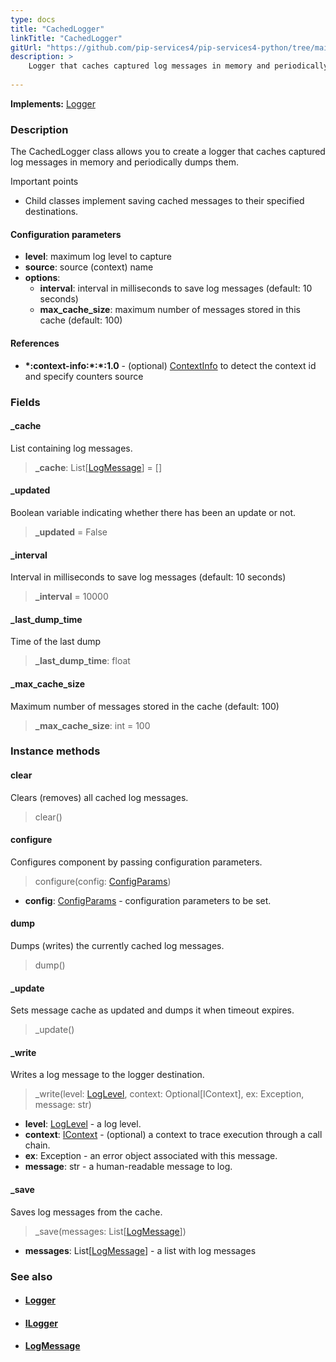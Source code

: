```yaml
---
type: docs
title: "CachedLogger"
linkTitle: "CachedLogger"
gitUrl: "https://github.com/pip-services4/pip-services4-python/tree/main/pip-services4-observability-python"
description: >
    Logger that caches captured log messages in memory and periodically dumps them.
   
---
```


**Implements:** [Logger](../logger)

### Description

The CachedLogger class allows you to create a logger that caches captured log messages in memory and periodically dumps them.

Important points

- Child classes implement saving cached messages to their specified destinations.

#### Configuration parameters

- **level**: maximum log level to capture
- **source**: source (context) name
- **options**:
    - **interval**: interval in milliseconds to save log messages (default: 10 seconds)
    - **max_cache_size**: maximum number of messages stored in this cache (default: 100)

#### References
- **\*:context-info:\*:\*:1.0** - (optional) [ContextInfo](../../../components/context/context_info) to detect the context id and specify counters source

### Fields

<span class="hide-title-link">

#### _cache
List containing log messages.
> **_cache**: List[[LogMessage](../log_message)] = []

#### _updated
Boolean variable indicating whether there has been an update or not.
> **_updated** = False

#### _interval
Interval in milliseconds to save log messages (default: 10 seconds)
> **_interval** = 10000

#### _last_dump_time
Time of the last dump
> **_last_dump_time**: float

#### _max_cache_size
Maximum number of messages stored in the cache (default: 100)
> **_max_cache_size**: int = 100

</span>


### Instance methods

#### clear
Clears (removes) all cached log messages.

> clear()

#### configure
Configures component by passing configuration parameters.

> configure(config: [ConfigParams](../../../components/config/config_params))

- **config**: [ConfigParams](../../../components/config/config_params) - configuration parameters to be set.

#### dump
Dumps (writes) the currently cached log messages.

> dump()

#### _update
Sets message cache as updated and dumps it when timeout expires.

> _update()

#### _write
Writes a log message to the logger destination.

> _write(level: [LogLevel](../log_level), context: Optional[IContext], ex: Exception, message: str)

- **level**: [LogLevel](../log_level) - a log level.
- **context**: [IContext](../../../components/context/icontext) - (optional) a context to trace execution through a call chain.
- **ex**: Exception - an error object associated with this message.
- **message**: str - a human-readable message to log.

#### _save
Saves log messages from the cache.

> _save(messages: List[[LogMessage](../log_message)])

- **messages**: List[[LogMessage](../log_message)] - a list with log messages



### See also
- #### [Logger](../logger)
- #### [ILogger](../ilogger)
- #### [LogMessage](../log_message)
